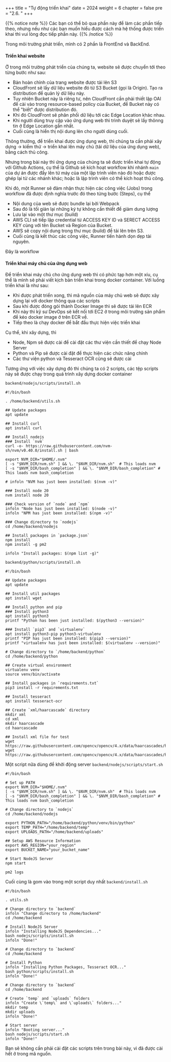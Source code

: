+++
title = "Tự động triển khai"
date = 2024
weight = 6
chapter = false
pre = "2.6. "
+++

{{% notice note %}}
Các bạn có thể bỏ qua phần này để làm các phần tiếp theo, nhưng nếu như các bạn muốn hiểu được cách mà hệ thống được triển khai thì vui lòng đọc tiếp phần này.
{{% /notice %}}

Trong môi trường phát triển, mình có 2 phần là FrontEnd và BackEnd.

#### Triển khai website
Ở trong môi trường phát triển của chúng ta, website sẽ được chuyển tới theo từng bước như sau:
  - Bản hoàn chỉnh của trang website được tải lên S3
  - CloudFront sẽ lấy dữ liệu website đó từ S3 Bucket (gọi là Origin). Tạo ra distribution để quản lý dữ liệu này.
  - Tuy nhiên Bucket này là riêng tư, nên CloudFront cần phải thiết lập OAI để cài vào trong resource-based policy của Bucket, để Bucket này có thể "biết" được distribution đó.
  - Khi đó CloudFront sẽ phân phối dữ liệu tới các Edge Location khác nhau.
  - Khi người dùng truy cập vào ứng dụng web thì trình duyệt sẽ lấy thônng tin ở Edge Location gần nhất.
  - Cuối cùng là hiển thị nội dung lên cho người dùng cuối.

Thông thường, để triển khai được ứng dụng web, thì chúng ta cần phải xây dựng -> kiểm thử -> triển khai lên máy chủ (tải dữ liệu của ứng dụng web), bằng cách thủ công.

Nhưng trong bài này thì ứng dụng của chúng ta sẽ được triển khai tự động với Github Actions, cụ thể là Github sẽ kích hoạt workflow khi nhánh `main` của dự án được đẩy lên từ máy của một lập trình viên nào đó hoặc được ghép lại từ các nhánh khác; hoặc là lập trình viên có thể kích hoạt thủ công.

Khi đó, một Runner sẽ đảm nhận thực hiện các công việc (Jobs) trong workflow đã được định nghĩa trước đó theo từng bước (Steps), cụ thể
  - Nội dung của web sẽ được bundle lại bởi Webpack
  - Sau đó là tối giản lại những ký tự không cần thiết để giảm dung lượng
  - Lưu lại vào một thư mục (build)
  - AWS CLI sẽ tiếp lập credential từ ACCESS KEY ID và SERECT ACCESS KEY cùng với tên Bucket và Region của Bucket.
  - AWS sẽ copy nội dung trong thư mục (build) để tải lên trên S3.
  - Cuối cùng là kết thúc các công việc, Runner tiến hành dọn dẹp tài nguyên.

Đây là workflow

#### Triển khai máy chủ của ứng dụng web
Để triển khai máy chủ cho ứng dụng web thì có phức tạp hơn một xíu, cụ thể là mình sẽ phải viết kịch bản triển khai trong docker container. Với luồng triển khai là như sau:
  - Khi được phát triển xong, thì mã nguồn của máy chủ web sẽ được xây dựng lại với docker thông qua các scripts
  - Sau khi được đóng gói thành Docker Image thì sẽ được tải lên ECR
  - Khi này thì kỹ sư DevOps sẽ kết nối tới EC2 ở trong môi trường sản phẩm để kéo docker image ở trên ECR về.
  - Tiếp theo là chạy docker để bắt đầu thực hiện việc triển khai

Cụ thể, khi xây dựng, thì
  - Node, Npm sẽ được cài để cài đặt các thư viện cần thiết để chạy Node Server
  - Python và Pip sẽ được cài đặt để thực hiện các chức năng chính
  - Các thư viện python và Tesseract OCR cũng sẽ được cài

Tương ứng với việc xây dựng đó thì chúng ta có 2 scripts, các tệp scripts này sẽ được chạy trong quá trình xây dựng docker container

`backend/nodejs/scripts/install.sh`
```
#!/bin/bash

. /home/backend/utils.sh

## Update packages
apt update

## Install curl
apt install curl

## Install nodejs
### Install `nvm`
curl -o- https://raw.githubusercontent.com/nvm-sh/nvm/v0.40.0/install.sh | bash

export NVM_DIR="$HOME/.nvm"
[ -s "$NVM_DIR/nvm.sh" ] && \. "$NVM_DIR/nvm.sh"  # This loads nvm
[ -s "$NVM_DIR/bash_completion" ] && \. "$NVM_DIR/bash_completion" # This loads nvm bash_completion

# infoln "NVM has just been installed: $(nvm -v)"

### Install node 20
nvm install node 20

### Check version of `node` and `npm`
infoln "Node has just been installed: $(node -v)"
infoln "NPM has just been installed: $(npm -v)"

### Change directory to `nodejs`
cd /home/backend/nodejs

## Install packages in `package.json`
npm install
npm install -g pm2

infoln "Install packages: $(npm list -g)"
```

`backend/python/scripts/install.sh`
```
#!/bin/bash

## Update packages
apt update

## Install util packages
apt install wget

## Install python and pip
### Install python3
apt install python3
printf "Python has been just installed: $(python3 --version)"

### Install `pip3` and `virtualenv`
apt install python3-pip python3-virtualenv
printf "PIP has just been installed: $(pip3 --version)"
printf "virtualenv has just been installed: $(virtualenv --version)"

# Change directory to `/home/backend/python`
cd /home/backend/python

## Create virtual environment
virtualenv venv
source venv/bin/activate

## Install packages in `requirements.txt`
pip3 install -r requirements.txt

## Install tesseract
apt install tesseract-ocr

## Create `xml/haarcascade` directory
mkdir xml
cd xml
mkdir haarcascade
cd haarcascade

## Install xml file for test
wget https://raw.githubusercontent.com/opencv/opencv/4.x/data/haarcascades/haarcascade_frontalface_default.xml
wget https://raw.githubusercontent.com/opencv/opencv/4.x/data/haarcascades/haarcascade_eye_tree_eyeglasses.xml
```

Một script nữa dùng để khởi động server `backend/nodejs/scripts/start.sh`
```
#!/bin/bash

# Set up PATH
export NVM_DIR="$HOME/.nvm"
[ -s "$NVM_DIR/nvm.sh" ] && \. "$NVM_DIR/nvm.sh"  # This loads nvm
[ -s "$NVM_DIR/bash_completion" ] && \. "$NVM_DIR/bash_completion" # This loads nvm bash_completion

# Change directory to `nodejs`
cd /home/backend/nodejs

export PYTHON_PATH="/home/backend/python/venv/bin/python"
export TEMP_PATH="/home/backend/temp"
export UPLOADS_PATH="/home/backend/uploads"

## Setup AWS Resource Information
export AWS_REGION="your_region"
export BUCKET_NAME="your_bucket_name"

# Start NodeJS Server
npm start

pm2 logs
```

Cuối cùng là gom vào trong một script duy nhất `backend/install.sh`
```
#!/bin/bash

. utils.sh

# Change directory to `backend`
infoln "Change directory to /home/backend"
cd /home/backend

# Install NodeJS Server
infoln "Installing NodeJS Dependencies..."
bash nodejs/scripts/install.sh
infoln "Done!"

# Change directory to `backend`
cd /home/backend

# Install Python
infoln "Installing Python Packages, Tesseract OCR..."
bash python/scripts/install.sh
infoln "Done!"

# Change directory to `backend`
cd /home/backend

# Create `temp` and `uploads` folders
infoln "Create \`temp\` and \`uploads\` folders..."
mkdir temp
mkdir uploads
infoln "Done!"

# Start server
infoln "Booting server..."
bash nodejs/scripts/start.sh
infoln "Done!"
```

Bạn sẽ không cần phải cài đặt các scripts trên trong bài này, vì đã được cài hết ở trong mã nguồn.